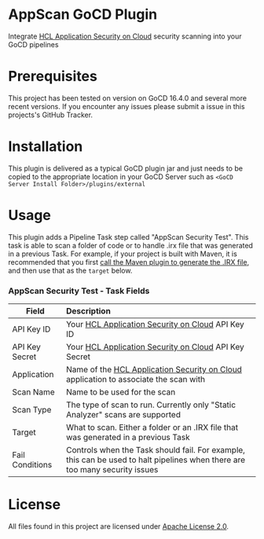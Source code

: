 # AppScan GoCD Plugin 
Integrate [HCL Application Security on Cloud](https://cloud.appscan.com) security scanning into your GoCD pipelines

# Prerequisites

This project has been tested on version on GoCD 16.4.0 and several more recent versions. If you encounter any issues please submit a issue in this projects's GitHub Tracker. 


# Installation

This plugin is delivered as a typical GoCD plugin jar and just needs to be copied to the appropriate location in your GoCD Server such as `<GoCD Server Install Folder>/plugins/external` 
 
# Usage

This plugin adds a Pipeline Task step called "AppScan Security Test".  This task is able to scan a folder of code or to handle .irx file that was generated in a previous Task.  For example, if your project is built with Maven, it is recommended that you first [call the Maven plugin to generate the .IRX file](https://help.hcltechsw.com/appscan/ASoC/src_irx_gen_maven.html), and then use that as the `target` below.  

### AppScan Security Test - Task Fields


| Field           |  Description  |
| ----------------|:------------- |
| API Key ID      | Your [HCL Application Security on Cloud](https://cloud.appscan.com) API Key ID|
| API Key Secret  | Your [HCL Application Security on Cloud](https://cloud.appscan.com) API Key Secret |
| Application     | Name of the [HCL Application Security on Cloud](https://cloud.appscan.com) application to associate the scan with |
| Scan Name       | Name to be used for the scan |
| Scan Type       | The type of scan to run.  Currently only "Static Analyzer" scans are supported |
| Target          | What to scan.  Either a folder or an .IRX file that was generated in a previous Task |
| Fail Conditions | Controls when the Task should fail. For example, this can be used to halt pipelines when there are too many security issues |


# License

All files found in this project are licensed under [Apache License 2.0](LICENSE).
